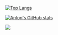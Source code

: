 [![Top Langs](https://github-readme-stats.vercel.app/api/top-langs/?username=antonbashir&theme=tokyonight&show_icons=true)]([https://github.com/sonalys](https://github.com/antonbashir)) 

[![Anton's GitHub stats](https://github-readme-stats.vercel.app/api?username=antonbashir&theme=tokyonight&show_icons=true&langs_count=8)](https://github.com/antonbashir) 

![](https://komarev.com/ghpvc/?username=antonbashir&color=blueviolet)
